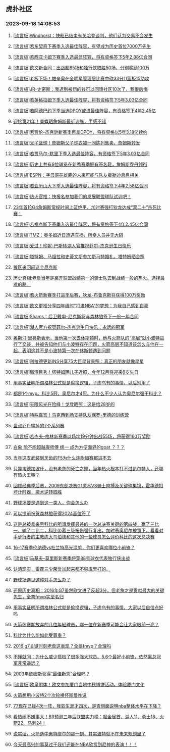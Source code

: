 ## 虎扑社区 
### 2023-09-18 14:08:53

1. [[流言板]Windhorst：快船已结束有关哈登谈判，他们认为交易不会发生](https://bbs.hupu.com/62143436.html)

2. [[流言板]若东契奇下赛季入选最佳阵容，有望成为历史首位7000万先生](https://bbs.hupu.com/62143333.html)

3. [[流言板]若西亚卡姆下赛季入选最佳阵容，将有资格签下5年2.88亿合同](https://bbs.hupu.com/62144924.html)

4. [[流言板]欧文新合同：出战超65场和独行侠取胜50场，分别奖励100万](https://bbs.hupu.com/62145324.html)

5. [[流言板]老板下场！帕奎奥在全明星管理层比赛中砍33分11篮板15助攻](https://bbs.hupu.com/62143784.html)

6. [[流言板]JR-史密斯：我迟到被罚的钱可以回馈社区10次了，我很后悔](https://bbs.hupu.com/62143345.html)

7. [[流言板]若英格拉姆下季入选最佳阵容，将有资格签下5年3.03亿合同](https://bbs.hupu.com/62143035.html)

8. [[流言板]若阿德巴约下季当选DPOY或进最佳阵容，有资格签下4年2.45亿](https://bbs.hupu.com/62144714.html)

9. [迎接第21年！美媒晒詹姆斯最近训练，手感不错](https://bbs.hupu.com/62143853.html)

10. [[流言板]若贾伦-杰克逊新赛季再拿DPOY，将有资格以5年3.18亿续约](https://bbs.hupu.com/62142543.html)

11. [[流言板]父子篮球！詹姆斯父子球衣被一同陈列售卖，詹姆斯转发](https://bbs.hupu.com/62142791.html)

12. [[流言板]若贾马尔-默里下季入选最佳阵容，有资格签下5年3.03亿合同](https://bbs.hupu.com/62143431.html)

13. [[流言板]历史上共有9位球员在新秀赛季拥有签名鞋，詹姆斯乔丹领衔](https://bbs.hupu.com/62142967.html)

14. [[流言板]ESPN：字母哥在雄鹿的未来可能与队友霍勒迪息息相关](https://bbs.hupu.com/62144165.html)

15. [[流言板]若亚历山大下季入选最佳阵容，将有资格签下4年2.58亿合同](https://bbs.hupu.com/62142987.html)

16. [[流言板]热火官推：快报名参加我们的发展联盟球队试训吧！](https://bbs.hupu.com/62142467.html)

17. [23年首轮G4詹姆斯常规时间上篮绝平，加时赛强打狄龙达成“双二十”杀死比赛！](https://bbs.hupu.com/62142650.html)

18. [[流言板]若福克斯下赛季入选最佳阵容，将有资格签下4年2.45亿合同](https://bbs.hupu.com/62143950.html)

19. [[流言板]TMZ：奥多姆近日遭遇车祸，所幸人员并无大碍](https://bbs.hupu.com/62143045.html)

20. [[流言板]爱过！珍妮-巴斯转湖人官推祝菲尔-杰克逊生日快乐](https://bbs.hupu.com/62144222.html)

21. [[流言板]塔特姆、马祖拉和史蒂文斯参加斯马特婚礼，塔特姆晒合照](https://bbs.hupu.com/62145145.html)

22. [狼区来问问这个尼克斯](https://bbs.hupu.com/62142994.html)

23. [历史真相:老詹当年是离开联盟战绩第一的骑士队去到战绩一般的热火。选择最难的路。](https://bbs.hupu.com/62143577.html)

24. [[流言板]若火箭新赛季打进季后赛，狄龙-布鲁克斯将获得100万奖励](https://bbs.hupu.com/62145685.html)

25. [[流言板]欧文更推分享四年级时“打进NBA”的梦想：为我自己感到自豪](https://bbs.hupu.com/62142992.html)

26. [[流言板]Shams：后卫戴申-尼克斯将与森林狼签下一份一年合同](https://bbs.hupu.com/62141436.html)

27. [[流言板]湖人官方祝贺菲尔-杰克逊生日快乐：永远的冠军](https://bbs.hupu.com/62142783.html)

28. [奥斯汀·里弗斯表示，当他第一次去休斯顿时，他与火箭队的“高层”就小波特进行了交谈，并被告知他们与小波特存在问题，火箭高层不知道该怎么与他在一起，表明这并不是小波特第一次在休斯顿遇到问题](https://bbs.hupu.com/62142955.html)

29. [[流言板]利拉德更新INS分享75大巨星背景照：真正的朋友就像星星](https://bbs.hupu.com/62142780.html)

30. [[流言板]眉清目秀！塔特姆晒儿子近照，今年12月将迎来6岁生日](https://bbs.hupu.com/62144098.html)

31. [用事实证明所谓格林公式就是偷换逻辑，子虚乌有的事情，以后别用了](https://bbs.hupu.com/62144177.html)

32. [都是1个mvp。科比5冠，奥尼尔才4冠。为什么不少人认为奥尼尔强于科比？](https://bbs.hupu.com/62144512.html)

33. [[流言板]无限风光在险峰！戈登晒照：这是给28岁的](https://bbs.hupu.com/62143958.html)

34. [[流言板]特殊嘉宾！马克西到场支持队友保罗-里德的训练营](https://bbs.hupu.com/62143399.html)

35. [盘点乔丹输掉的7个系列赛](https://bbs.hupu.com/62144258.html)

36. [[流言板]若杰夫-格林新赛季以场均19分钟出战55场，将获得160万奖励](https://bbs.hupu.com/62145868.html)

37. [白象 能不能超越康师傅 统一 成为方便面界的goat ？？？](https://bbs.hupu.com/62144203.html)

38. [当年这支武装到牙齿的F5为什么连附加赛都进不去](https://bbs.hupu.com/62143152.html)

39. [只靠韦德加波什，没有老詹的死亡之瞳，当年热火根本打不过凯尔特人，还哪有热火王朝？](https://bbs.hupu.com/62145087.html)

40. [回顾经典季后赛，2009东部决赛G1魔术VS骑士肉搏及关键球集锦，霍华德扣坏计时器，魔术逆转取胜](https://bbs.hupu.com/62143910.html)

41. [野球场要是遇到这一类人，你会怎么办](https://bbs.hupu.com/62145125.html)

42. [可以提前祝贺森林狼获得2024高位签了](https://bbs.hupu.com/62143424.html)

43. [这是总被拿来黑科比的所谓发挥最差的一次总决赛关键的第四战，赢了三比一，输了二比二，科比带着三级扭伤强行复出，加时赛奥尼尔被罚下，看看对手步行者的主教练大鸟伯德和其他的一些球员怎么评价科比的这次总决赛](https://bbs.hupu.com/62144099.html)

44. [16-17赛季伦纳德vs杜兰特高光混剪，你们更喜欢哪位小前锋？](https://bbs.hupu.com/62143941.html)

45. [[流言板]马基夫-莫里斯新赛季将穿88号球衣代表独行侠出战](https://bbs.hupu.com/62145954.html)

46. [认清现实，雷霆三少荣誉加起来都不够库里打的。](https://bbs.hupu.com/62145088.html)

47. [野球场遇见这种对手怎么办？](https://bbs.hupu.com/62139826.html)

48. [还原历史真相：2016年G7虽然欧文进了反超3分，但老詹才是贡献最大的关键先生，全票fmvp实至名归](https://bbs.hupu.com/62145272.html)

49. [用事实证明所谓格林公式就是偷换逻辑，子虚乌有的事情，大家以后自信点好吗](https://bbs.hupu.com/62144619.html)

50. [火箭休赛期放弃的几位年轻球员，哪一位在新赛季可能会让大家眼前一亮？](https://bbs.hupu.com/62145293.html)

51. [科比为什么能如此受尊重？](https://bbs.hupu.com/62144771.html)

52. [2016 g7关键时刻老詹这表现？全票fmvp？合理吗](https://bbs.hupu.com/62145519.html)

53. [不懂就问：为什么威少搭档了很多强大球员、5.6个最好小前锋，依然离总冠军非常遥远？](https://bbs.hupu.com/62145178.html)

54. [2003年詹姆斯获得“最佳新秀”合理吗？](https://bbs.hupu.com/62145284.html)

55. [[流言板]欧皇附体！欧文参加厦门当地中秋博饼活动，体验厦门文化](https://bbs.hupu.com/62139570.html)

56. [火箭想用小波特2个次轮换怀斯曼咋说](https://bbs.hupu.com/62143761.html)

57. [77现在已经4次一阵，我软生涯才四次，是否侧面说明nba整体水平在下降？](https://bbs.hupu.com/62145172.html)

58. [看热闹不嫌事大！BR预测三年后联盟实力榜：掘金居首、湖人11、勇士18、火箭22、马刺24！](https://bbs.hupu.com/62143015.html)

59. [说实话，火箭选中惠特摩尔的那一刻，其实波特就不在未来规划里了](https://bbs.hupu.com/62145340.html)

60. [今天最高兴的事莫过于我们还能在NBA欣赏到尼神的表演！！！](https://bbs.hupu.com/62144959.html)

